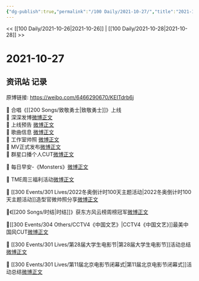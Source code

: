 ```yaml
---
{"dg-publish":true,"permalink":"/100 Daily/2021-10-27/","title":"2021-10-27","created":"2022-12-23T11:48:37.000+08:00","updated":"2023-02-26T00:50:23.000+08:00"}
---
```



<< [[100 Daily/2021-10-26\|2021-10-26]] | [[100 Daily/2021-10-28\|2021-10-28]] >>

# 2021-10-27

## 资讯站 记录

原博链接: https://weibo.com/6466290670/KEITdrb6j

🌟 合唱《[[200 Songs/致敬勇士\|致敬勇士]]》上线  
💫 深深发博[微博正文](https://m.weibo.cn/6466290670/4696958658416131)  
💫 上线预告 [微博正文](https://m.weibo.cn/6466290670/4696932259726976)  
💫 歌曲信息 [微博正文](https://m.weibo.cn/6466290670/4696970969746429)  
💫 工作室帅照 [微博正文](https://m.weibo.cn/6466290670/4697029840473502)  
💫 MV正式发布[微博正文](https://m.weibo.cn/6466290670/4696958466263700)  
💫 群星口播个人CUT[微博正文](https://m.weibo.cn/6466290670/4696961574505777)

🌟 每日早安-《Monsters》[微博正文](https://m.weibo.cn/6466290670/4696822998894757)

🌟 TME周三福利活动[微博正文](https://m.weibo.cn/6466290670/4697007400157756)

🌟 [[300 Events/301 Lives/2022冬奥倒计时100天主题活动\|2022冬奥倒计时100天主题活动]]造型官微帅照分享[微博正文](https://m.weibo.cn/6466290670/4696843105076764)

🌟《[[200 Songs/时结\|时结]]》获东方风云榜周榜冠军[微博正文](https://m.weibo.cn/6466290670/4696927830280738)

🌟[[300 Events/304 Others/CCTV4《中国文艺》\|CCTV4《中国文艺》]]最美中国风CUT[微博正文](https://m.weibo.cn/6466290670/4696895038948399)

🌟 [[300 Events/301 Lives/第28届大学生电影节\|第28届大学生电影节]]活动总结[微博正文](https://m.weibo.cn/6466290670/4696899057616619)

🌟 [[300 Events/301 Lives/第11届北京电影节闭幕式\|第11届北京电影节闭幕式]]活动总结[微博正文](https://m.weibo.cn/6466290670/4696898978450131)
